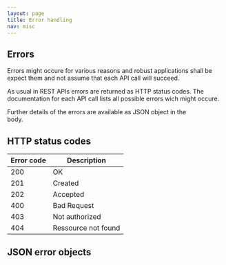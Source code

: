 ```yaml
---
layout: page
title: Error handling
nav: misc
---
```


## Errors
Errors might occure for various reasons and robust applications shall be expect them and not assume that each API call will succeed.

As usual in REST APIs errors are returned as HTTP status codes. The documentation for each API call lists all possible errors wich might occure.

Further details of the errors are available as JSON object in the 	
body.

## HTTP status codes

Error code | Description
-----------|------------
200        | OK
201        | Created
202        | Accepted
400        | Bad Request
403        | Not authorized
404        | Ressource not found

## JSON error objects